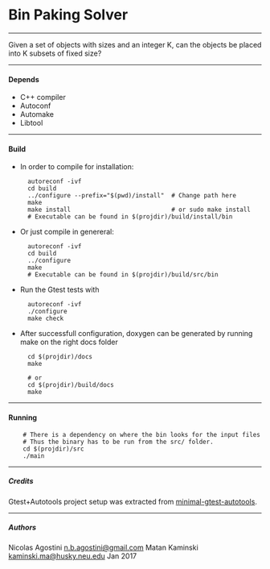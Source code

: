 # Bin Paking Solver

----------

Given a set of objects with sizes and an integer K, can the objects be placed
into K subsets of fixed size?

----------

#### Depends

- C++ compiler
- Autoconf
- Automake
- Libtool

----------

#### Build

* In order to compile for installation:

		autoreconf -ivf
		cd build
		../configure --prefix="$(pwd)/install" 	# Change path here
		make
		make install 							# or sudo make install
		# Executable can be found in $(projdir)/build/install/bin

* Or just compile in genereral:

		autoreconf -ivf
		cd build
		../configure
		make
		# Executable can be found in $(projdir)/build/src/bin

* Run the Gtest tests with

		autoreconf -ivf
		./configure
		make check

* After successfull configuration, doxygen can be generated by running make on the right docs folder

		cd $(projdir)/docs
		make

		# or
		cd $(projdir)/build/docs
		make

-----

#### Running

		# There is a dependency on where the bin looks for the input files
		# Thus the binary has to be run from the src/ folder.
		cd $(projdir)/src
		./main

----------

##### Credits

Gtest+Autotools project setup was extracted from [minimal-gtest-autotools](https://github.com/octol/minimal-gtest-autotools).

----------
##### Authors
Nicolas Agostini <n.b.agostini@gmail.com>
Matan Kaminski <kaminski.ma@husky.neu.edu>
Jan 2017
